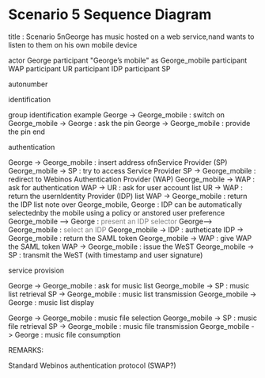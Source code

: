 Scenario 5 Sequence Diagram
===========================

<div class="uml">

title : Scenario 5nGeorge has music hosted on a web service,nand wants to listen to them on his own mobile device

actor George
participant "George’s mobile" as George_mobile
participant WAP
participant UR
participant IDP
participant SP

autonumber

 identification 

group identification example
 George -> George_mobile : switch on
 George_mobile -> George : ask the pin
 George -> George_mobile : provide the pin
end

 authentication 

George -> George_mobile : insert address ofnService Provider (SP)
George_mobile -> SP : try to access Service Provider
SP -> George_mobile : redirect to Webinos Authentication Provider (WAP)
George_mobile -> WAP : ask for authentication
WAP -> UR : ask for user account list
UR -> WAP : return the usernIdentity Provider (IDP) list
WAP -> George_mobile : return the IDP list
note over George_mobile, George : IDP can be automatically selectednby the mobile using a policy or anstored user preference
George_mobile --> George : <font color="gray">present an IDP selector</font>
George--> George_mobile : <font color="gray">select an IDP</font>
George_mobile -> IDP : autheticate
IDP -> George_mobile : return the SAML token
George_mobile -> WAP : give WAP the SAML token
WAP -> George_mobile : issue the WeST
George_mobile -> SP : transmit the WeST (with timestamp and user signature)

 service provision 

George -> George_mobile : ask for music list
George_mobile -> SP : music list retrieval
SP -> George_mobile : music list transmission
George_mobile -> George : music list display

George -> George_mobile : music file selection
George_mobile -> SP : music file retrieval
SP -> George_mobile : music file transmission
George_mobile -> George : music file consumption

</div>
REMARKS:

Standard Webinos authentication protocol (SWAP?)

